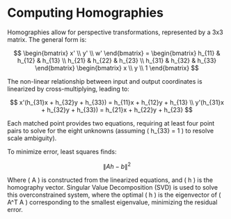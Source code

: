 # Computing Homographies

Homographies allow for perspective transformations, represented by a 3x3 matrix. The general form is:

$$
\begin{bmatrix}
x' \\
y' \\
w'
\end{bmatrix} =
\begin{bmatrix}
h_{11} & h_{12} & h_{13} \\
h_{21} & h_{22} & h_{23} \\
h_{31} & h_{32} & h_{33}
\end{bmatrix}
\begin{bmatrix}
x \\
y \\
1
\end{bmatrix}
$$

The non-linear relationship between input and output coordinates is linearized by cross-multiplying, leading to:

$$
x'(h_{31}x + h_{32}y + h_{33}) = h_{11}x + h_{12}y + h_{13} \\
y'(h_{31}x + h_{32}y + h_{33}) = h_{21}x + h_{22}y + h_{23}
$$

Each matched point provides two equations, requiring at least four point pairs to solve for the eight unknowns (assuming \( h_{33} = 1 \) to resolve scale ambiguity).

To minimize error, least squares finds:

$$
\|Ah - b\|^2
$$

Where \( A \) is constructed from the linearized equations, and \( h \) is the homography vector. Singular Value Decomposition (SVD) is used to solve this overconstrained system, where the optimal \( h \) is the eigenvector of \( A^T A \) corresponding to the smallest eigenvalue, minimizing the residual error.
